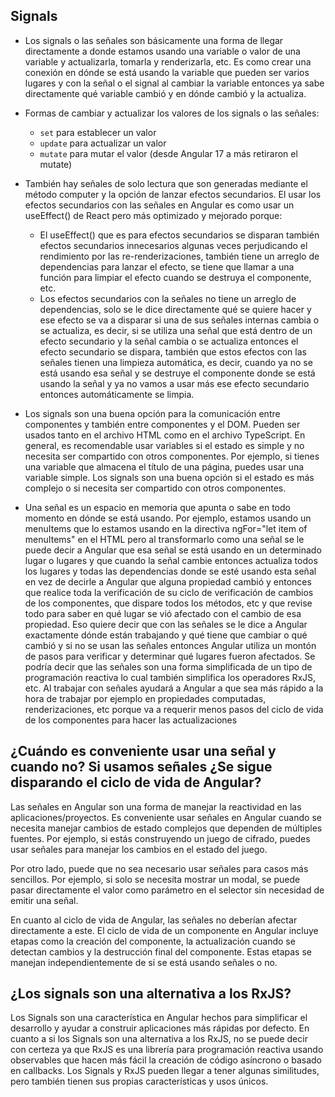 ## Signals

- Los signals o las señales son básicamente una forma de llegar directamente a donde estamos usando una variable o valor de una variable y actualizarla, tomarla y renderizarla, etc. Es como crear una conexión en dónde se está usando la variable que pueden ser varios lugares y con la señal o el signal al cambiar la variable entonces ya sabe directamente qué variable cambió y en dónde cambió y la actualiza.
- Formas de cambiar y actualizar los valores de los signals o las señales:

  - `set` para establecer un valor
  - `update` para actualizar un valor
  - `mutate` para mutar el valor (desde Angular 17 a más retiraron el mutate)

- También hay señales de solo lectura que son generadas mediante el método computer y la opción de lanzar efectos secundarios. El usar los efectos secundarios con las señales en Angular es como usar un useEffect() de React pero más optimizado y mejorado porque:

  - El useEffect() que es para efectos secundarios se disparan también efectos secundarios innecesarios algunas veces perjudicando el rendimiento por las re-renderizaciones, también tiene un arreglo de dependencias para lanzar el efecto, se tiene que llamar a una función para limpiar el efecto cuando se destruya el componente, etc.
  - Los efectos secundarios con la señales no tiene un arreglo de dependencias, solo se le dice directamente qué se quiere hacer y ese efecto se va a disparar si una de sus señales internas cambia o se actualiza, es decir, si se utiliza una señal que está dentro de un efecto secundario y la señal cambia o se actualiza entonces el efecto secundario se dispara, también que estos efectos con las señales tienen una limpieza automática, es decir, cuando ya no se está usando esa señal y se destruye el componente donde se está usando la señal y ya no vamos a usar más ese efecto secundario entonces automáticamente se limpia.

- Los signals son una buena opción para la comunicación entre componentes y también entre componentes y el DOM. Pueden ser usados tanto en el archivo HTML como en el archivo TypeScript. En general, es recomendable usar variables si el estado es simple y no necesita ser compartido con otros componentes. Por ejemplo, si tienes una variable que almacena el título de una página, puedes usar una variable simple. Los signals son una buena opción si el estado es más complejo o si necesita ser compartido con otros componentes.

- Una señal es un espacio en memoria que apunta o sabe en todo momento en dónde se está usando. Por ejemplo, estamos usando un menuItems que lo estamos usando en la directiva ngFor="let item of menuItems" en el HTML pero al transformarlo como una señal se le puede decir a Angular que esa señal se está usando en un determinado lugar o lugares y que cuando la señal cambie entonces actualiza todos los lugares y todas las dependencias donde se esté usando esta señal en vez de decirle a Angular que alguna propiedad cambió y entonces que realice toda la verificación de su ciclo de verificación de cambios de los componentes, que dispare todos los métodos, etc y que revise todo para saber en qué lugar se vió afectado con el cambio de esa propiedad. Eso quiere decir que con las señales se le dice a Angular exactamente dónde están trabajando y qué tiene que cambiar o qué cambió y si no se usan las señales entonces Angular utiliza un montón de pasos para verificar y determinar qué lugares fueron afectados. Se podría decir que las señales son una forma simplificada de un tipo de programación reactiva lo cual también simplifica los operadores RxJS, etc. Al trabajar con señales ayudará a Angular a que sea más rápido a la hora de trabajar por ejemplo en propiedades computadas, renderizaciones, etc porque va a requerir menos pasos del ciclo de vida de los componentes para hacer las actualizaciones

## ¿Cuándo es conveniente usar una señal y cuando no? Si usamos señales ¿Se sigue disparando el ciclo de vida de Angular?

Las señales en Angular son una forma de manejar la reactividad en las aplicaciones/proyectos. Es conveniente usar señales en Angular cuando se necesita manejar cambios de estado complejos que dependen de múltiples fuentes. Por ejemplo, si estás construyendo un juego de cifrado, puedes usar señales para manejar los cambios en el estado del juego.

Por otro lado, puede que no sea necesario usar señales para casos más sencillos. Por ejemplo, si solo se necesita mostrar un modal, se puede pasar directamente el valor como parámetro en el selector sin necesidad de emitir una señal.

En cuanto al ciclo de vida de Angular, las señales no deberían afectar directamente a este. El ciclo de vida de un componente en Angular incluye etapas como la creación del componente, la actualización cuando se detectan cambios y la destrucción final del componente. Estas etapas se manejan independientemente de si se está usando señales o no.

## ¿Los signals son una alternativa a los RxJS?

Los Signals son una característica en Angular hechos para simplificar el desarrollo y ayudar a construir aplicaciones más rápidas por defecto. En cuanto a si los Signals son una alternativa a los RxJS, no se puede decir con certeza ya que RxJS es una librería para programación reactiva usando observables que hacen más fácil la creación de código asíncrono o basado en callbacks. Los Signals y RxJS pueden llegar a tener algunas similitudes, pero también tienen sus propias características y usos únicos.
